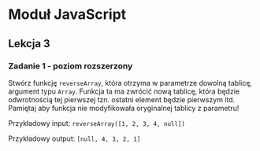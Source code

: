 # Moduł JavaScript
## Lekcja 3
### Zadanie 1 - poziom rozszerzony 
Stwórz funkcję `reverseArray`, która otrzyma w parametrze dowolną tablicę, argument typu `Array`. Funkcja ta ma zwrócić nową tablicę, która będzie odwrotnością tej pierwszej tzn. ostatni element będzie pierwszym itd. Pamiętaj aby funkcja nie modyfikowała oryginalnej tablicy z parametru!

Przykładowy input:
`reverseArray([1, 2, 3, 4, null])`

Przykładowy output:
`[null, 4, 3, 2, 1]`
